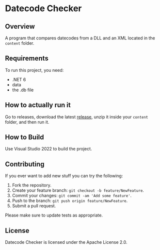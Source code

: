 # Datecode Checker

## Overview

A program that compares datecodes from a DLL and an XML located in the `content` folder.

## Requirements

To run this project, you need:

- .NET 6
- data
- the .db file

## How to actually run it

Go to releases, download the latest [release](https://github.com/Winberhouls/datecode-checker/releases/tag/Release), unzip it inside your `content` folder, and then run it.

## How to Build

Use Visual Studio 2022 to build the project.

## Contributing

If you ever want to add new stuff you can try the following:

1. Fork the repository.
2. Create your feature branch: `git checkout -b feature/NewFeature`.
3. Commit your changes: `git commit -am 'Add some feature'`.
4. Push to the branch: `git push origin feature/NewFeature`.
5. Submit a pull request.

Please make sure to update tests as appropriate.

## License

Datecode Checker is licensed under the Apache License 2.0.